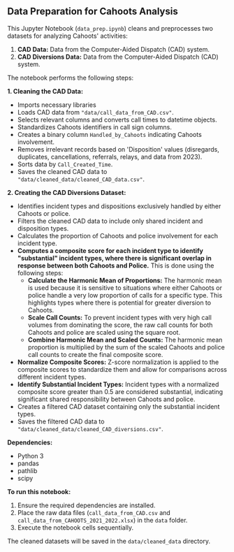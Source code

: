 ## Data Preparation for Cahoots Analysis

This Jupyter Notebook (`data_prep.ipynb`) cleans and preprocesses two datasets for analyzing Cahoots' activities:

1. **CAD Data:** Data from the Computer-Aided Dispatch (CAD) system.
2. **CAD Diversions Data:** Data from the Computer-Aided Dispatch (CAD) system.

The notebook performs the following steps:

**1. Cleaning the CAD Data:**

   - Imports necessary libraries 
   - Loads CAD data from `"data/call_data_from_CAD.csv"`.
   - Selects relevant columns and converts call times to datetime objects.
   - Standardizes Cahoots identifiers in call sign columns.
   - Creates a binary column `Handled_by_Cahoots` indicating Cahoots involvement.
   - Removes irrelevant records based on 'Disposition' values (disregards, duplicates, cancellations, referrals, relays, and data from 2023).
   - Sorts data by `Call_Created_Time`.
   - Saves the cleaned CAD data to `"data/cleaned_data/cleaned_CAD_data.csv"`.


**2. Creating the CAD Diversions Dataset:**

   - Identifies incident types and dispositions exclusively handled by either Cahoots or police.
   - Filters the cleaned CAD data to include only shared incident and disposition types.
   - Calculates the proportion of Cahoots and police involvement for each incident type.
   - **Computes a composite score for each incident type to identify "substantial" incident types, where there is significant overlap in response between both Cahoots and Police.** This is done using the following steps:
     - **Calculate the Harmonic Mean of Proportions:** The harmonic mean is used because it is sensitive to situations where either Cahoots or police handle a very low proportion of calls for a specific type. This highlights types where there is potential for greater diversion to Cahoots.
     - **Scale Call Counts:** To prevent incident types with very high call volumes from dominating the score, the raw call counts for both Cahoots and police are scaled using the square root.
     - **Combine Harmonic Mean and Scaled Counts:** The harmonic mean proportion is multiplied by the sum of the scaled Cahoots and police call counts to create the final composite score.
   - **Normalize Composite Scores:**  Z-score normalization is applied to the composite scores to standardize them and allow for comparisons across different incident types.
   - **Identify Substantial Incident Types:** Incident types with a normalized composite score greater than 0.5 are considered substantial, indicating significant shared responsibility between Cahoots and police. 
   - Creates a filtered CAD dataset containing only the substantial incident types.
   - Saves the filtered CAD data to `"data/cleaned_data/cleaned_CAD_diversions.csv"`.

**Dependencies:**

- Python 3
- pandas
- pathlib
- scipy

**To run this notebook:**

1. Ensure the required dependencies are installed.
2. Place the raw data files (`call_data_from_CAD.csv` and `call_data_from_CAHOOTS_2021_2022.xlsx`) in the `data` folder.
3. Execute the notebook cells sequentially. 

The cleaned datasets will be saved in the `data/cleaned_data` directory.
